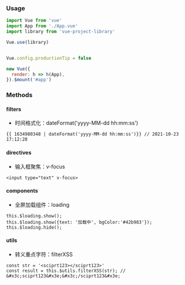 ### Usage
```javascript
import Vue from 'vue'
import App from './App.vue'
import library from 'vue-project-library'

Vue.use(library)


Vue.config.productionTip = false

new Vue({
  render: h => h(App),
}).$mount('#app')

```
### Methods
#### filters
- 时间格式化：dateFormat('yyyy-MM-dd hh:mm:ss')  

```
{{ 1634980348 | dateFormat('yyyy-MM-dd hh:mm:ss')}} // 2021-10-23 17:12:28
```

#### directives
- 输入框聚焦：v-focus  

```
<input type="text" v-focus>
```

#### components
- 全屏加载组件：loading
```
this.$loading.show();
this.$loading.show({text: '加载中', bgColor:'#42b983'});
this.$loading.hide();
```

#### utils
- 转义重点字符：filterXSS
```
const str = '<sciprt123></sciprt123>'
const result = this.$utils.filterXSS(str); // &#x3c;sciprt123&#x3e;&#x3c;/sciprt123&#x3e;
```
